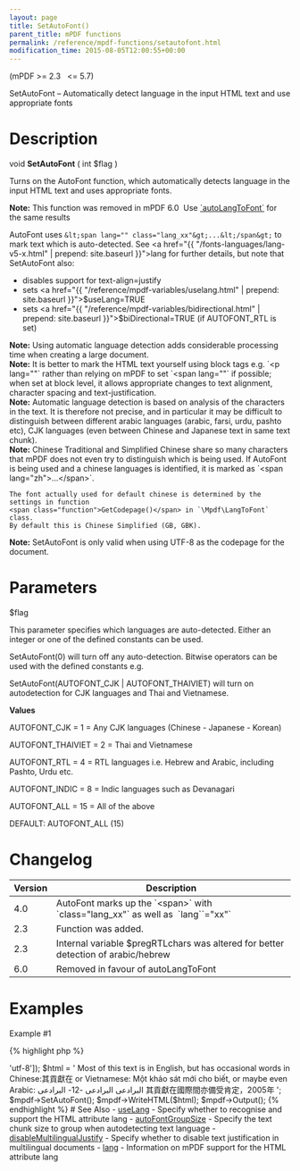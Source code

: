 ```yaml
---
layout: page
title: SetAutoFont()
parent_title: mPDF functions
permalink: /reference/mpdf-functions/setautofont.html
modification_time: 2015-08-05T12:00:55+00:00
---
```


(mPDF >= 2.3   <= 5.7)

SetAutoFont – Automatically detect language in the input HTML text and use appropriate fonts

# Description

void **SetAutoFont** ( int <span class="parameter">$flag</span> )

Turns on the AutoFont function, which automatically detects language in the input HTML text and uses appropriate fonts.

<div class="alert alert-info" role="alert">
	<strong>Note:</strong> This function was removed in mPDF 6.0  Use 
    <a href="{{ "/reference/mpdf-variables/autolangtofont.html" | prepend: site.baseurl }}">`autoLangToFont`</a> 
    for the same results
</div>

AutoFont uses `&lt;span lang="" class="lang_xx"&gt;...&lt;/span&gt;` to mark text which is auto-detected. 
See <a href="{{ "/fonts-languages/lang-v5-x.html" | prepend: site.baseurl }}">lang</a> for further details, 
but note that SetAutoFont also:

- disables support for text-align=justify
- sets <a href="{{ "/reference/mpdf-variables/uselang.html" | prepend: site.baseurl }}">$useLang</a>=<span class="smallblock">TRUE</span>
- sets <a href="{{ "/reference/mpdf-variables/bidirectional.html" | prepend: site.baseurl }}">$biDirectional</a>=<span class="smallblock">TRUE</span> (if AUTOFONT_RTL is set)

<div class="alert alert-info" role="alert">
	<strong>Note:</strong> Using automatic language detection adds considerable processing 
    time when creating a large document.
</div>

<div class="alert alert-info" role="alert">
	<strong>Note:</strong> It is better to mark the HTML text yourself using block tags e.g. `&lt;p lang=""` 
    rather than relying on mPDF to set `&lt;span lang=""` if possible; when set at block level, it allows appropriate 
    changes to text alignment, character spacing and text-justification.
</div>

<div class="alert alert-info" role="alert">
	<strong>Note:</strong> Automatic language detection is based on analysis of the characters in the text. It is 
    therefore not precise, and in particular it may be difficult to distinguish between different arabic languages 
    (arabic, farsi, urdu, pashto etc), CJK languages (even between Chinese and Japanese text in same text chunk).
</div>

<div class="alert alert-info" role="alert">
	<strong>Note:</strong> Chinese Traditional and Simplified Chinese share so many characters that mPDF does not 
    even try to distinguish which is being used. If AutoFont is being used and a chinese languages is identified, 
    it is marked as `&lt;span lang="zh"&gt;...&lt;/span&gt;`.

    The font actually used for default chinese is determined by the settings in function 
    <span class="function">GetCodepage()</span> in `\Mpdf\LangToFont` class. 
    By default this is Chinese Simplified (GB, GBK).
</div>

<div class="alert alert-info" role="alert">
	<strong>Note:</strong> SetAutoFont is only valid when using UTF-8 as the codepage for the document.
</div>

# Parameters

<span class="parameter">$flag</span>

This parameter specifies which languages are auto-detected. Either an integer or one of the defined constants can be used.

SetAutoFont(0) will turn off any auto-detection. Bitwise operators can be used with the defined constants e.g.

SetAutoFont(AUTOFONT_CJK | AUTOFONT_THAIVIET) will turn on autodetection for CJK languages and Thai and Vietnamese.

**Values**

AUTOFONT_CJK = 1 = Any CJK languages (Chinese - Japanese - Korean)

AUTOFONT_THAIVIET = 2 = Thai and Vietnamese

AUTOFONT_RTL = 4 = RTL languages i.e. Hebrew and Arabic, including Pashto, Urdu etc.

AUTOFONT_INDIC = 8 = Indic languages such as Devanagari

AUTOFONT_ALL = 15 = All of the above

<span class="smallblock">DEFAULT</span>: AUTOFONT_ALL (15)

# Changelog

<table class="table"> <thead>
<tr> <th>Version</th><th>Description</th> </tr>
</thead> <tbody>
<tr>
<td>4.0</td>
<td>AutoFont marks up the `&lt;span&gt;` with `class="lang_xx"` as well as  `lang``="xx"`</td>
</tr>
<tr>
<td>2.3</td>
<td>Function was added.</td>
</tr>
<tr>
<td>2.3</td>
<td>Internal variable <span class="parameter">$pregRTLchars</span> was altered for better detection of arabic/hebrew</td>
</tr>
<tr>
<td>6.0</td>
<td>Removed in favour of autoLangToFont</td>
</tr>
</tbody> </table>

# Examples

Example #1

{% highlight php %}
<?php

// Require composer autoload
require_once __DIR__ . '/vendor/autoload.php';

$mpdf = new \Mpdf\Mpdf(['mode' => 'utf-8']);

$html = '
Most of this text is in English, but has occasional words in Chinese:其貢獻在 or Vietnamese: Một khảo sát mới cho biết, or maybe even Arabic: البرادعی

البرادعی -12- البرادعی

其貢獻在國際間亦備受肯定，2005年
';

$mpdf->SetAutoFont();

$mpdf->WriteHTML($html);

$mpdf->Output();
{% endhighlight %}

# See Also

- <a href="{{ "/reference/mpdf-variables/uselang.html" | prepend: site.baseurl }}">useLang</a> - Specify whether to recognise and support the HTML attribute lang
- <a href="{{ "/reference/mpdf-variables/autofontgroupsize.html" | prepend: site.baseurl }}">autoFontGroupSize</a> - Specify the text chunk size to group when autodetecting text language
- <a href="index0c23.html?tid=346">disableMultilingualJustify</a> - Specify whether to disable text justification in multilingual documents
- <a href="{{ "/fonts-languages/lang-v5-x.html" | prepend: site.baseurl }}">lang</a> - Information on mPDF support for the HTML attribute lang
